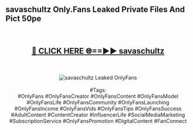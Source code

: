 <h2>savaschultz Only.Fans Leaked Private Files And Pict 50pe</h2>
<br>
<div align="center">
<h2><a href="https://mediafiles.top/savaschultz" rel="nofollow">🔴 CLICK HERE 🌐==►► savaschultz</a></h2>
<br>
<br>
<a href="https://mediafiles.top/savaschultz" rel="nofollow" data-target="animated-image.originalLink"><img src="https://i.ibb.co.com/WyWwxjT/player-gif2.gif" alt="savaschultz Leaked OnlyFans" style="max-width: 100%; display: inline-block;" data-target="animated-image.originalImage"></a>
<br><br>
#Tags:
<br>
#OnlyFans #OnlyFansCreator #OnlyFansContent #OnlyFansModel #OnlyFansLife #OnlyFansCommunity #OnlyFansLaunching #OnlyFansIncome #OnlyFansVids #OnlyFansTips #OnlyFansSuccess #AdultContent #ContentCreator #InfluencerLife #SocialMediaMarketing #SubscriptionService #OnlyFansPromotion #DigitalContent #FanConnect
</div>
<br>